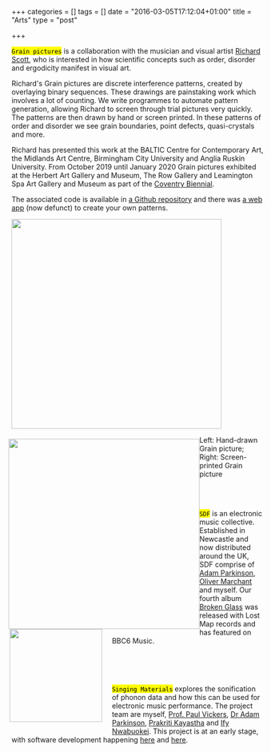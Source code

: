 +++
categories = []
tags = []
date = "2016-03-05T17:12:04+01:00"
title = "Arts"
type = "post"

+++


<mark>`Grain pictures`</mark> is a collaboration with the musician and visual artist [Richard Scott](https://richard-scott.info/home.html), who is interested in how scientific concepts such as order, disorder and ergodicity manifest in visual art.

Richard's Grain pictures are discrete interference patterns, created by overlaying binary sequences. These drawings are painstaking work which involves a lot of counting. We write programmes to automate pattern generation, allowing Richard to screen through trial pictures very quickly. The patterns are then drawn by hand or screen printed. In these patterns of order and disorder we see grain boundaries, point defects, quasi-crystals and more.

Richard has presented this work at the BALTIC Centre for Contemporary Art, the Midlands Art Centre, Birmingham City University and Anglia Ruskin University. From October 2019 until January 2020 Grain pictures exhibited at the Herbert Art Gallery and Museum, The Row Gallery and Leamington Spa Art Gallery and Museum as part of the [Coventry Biennial](https://www.theherbert.org/whats_on/1490/coventry_biennial__the_twin).

The associated code is available in [a Github repository](https://github.com/lucydot/dotspace) and there was [a web app](https://boiling-peak-32563.herokuapp.com/voila/render/dotspace.ipynb) (now defunct) to create your own patterns. 

<img src="../images/dotspace.png" style="float: middle; height: 30em; ">
<img src="../images/dotspace_drawn.jpeg" style="float: left; height: 27.25em; margin-top: 1.4em; margin-left: -0.4em">
<p class="both">
Left: Hand-drawn Grain picture; Right: Screen-printed Grain picture </p>

</br>
</br>

<img src="../images/broken_glass.jpeg" style="float: left; height: 13.25em; margin-left: -0.3em; margin-right: 1.4em; margin-bottom: 1.4em">

<mark>`SDF`</mark> is an electronic music collective. Established in Newcastle and now distributed around the UK, SDF comprise of [Adam Parkinson](https://peoplefinder.lsbu.ac.uk/researcher/825yv/dr-adam-parkinson), [Oliver Marchant](https://olivermarchant.hotglue.me/) and myself. Our fourth album [Broken Glass](https://lostmap.bandcamp.com/album/broken-glass-ep) was released with Lost Map records and has featured on BBC6 Music.

<p class="both">
</br>
</br>
</br>

<mark>`Singing Materials`</mark> explores the sonification of phonon data and how this can be used for electronic music performance. The project team are myself, [Prof. Paul Vickers](https://paulvickers.github.io/), [Dr Adam Parkinson](https://peoplefinder.lsbu.ac.uk/researcher/825yv/dr-adam-parkinson), [Prakriti Kayastha](https://prakayastha.github.io/) and [Ify Nwabuokei](https://github.com/ifylala). This project is at an early stage, with software development happening [here](https://github.com/nu-cem/singing-materials) and [here](https://github.com/nu-cem/singing-materials-app). </p>

